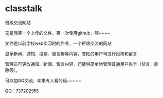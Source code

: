 # classtalk
班级交流网站

这是我第一个上传的文件，第一次使用github，额~~~~

文件是以前学校web实习时的作业，一个班级交流的网站

显示新闻、通知、投票、留言板等内容，登陆的用户可进行投票和留言

管理员可更改通知、新闻、留言内容，还能够简单地管理普通用户账号（禁言，删除等）。

可以加QQ交流，如果有人看的话~~~~~

QQ：737202955
